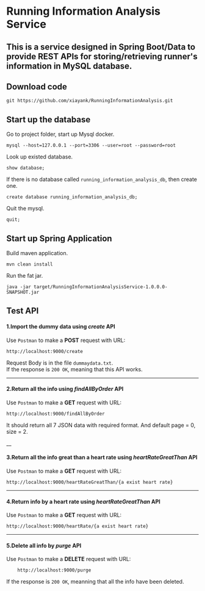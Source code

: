 Running Information Analysis Service 
==
This is a service designed in Spring Boot/Data to provide REST APIs for storing/retrieving runner's information in MySQL database.
---
Download code 
---


    git https://github.com/xiayank/RunningInformationAnalysis.git
Start up the database
---

Go to project folder, start up Mysql docker.

    mysql --host=127.0.0.1 --port=3306 --user=root --password=root 
Look up existed database.

    show database;

If there is no database called `running_information_analysis_db`, then create one.

    create database running_information_analysis_db;
Quit the mysql.

    quit;
Start up Spring Application
---
Build maven application.

    mvn clean install
Run the fat jar.

    java -jar target/RunningInformationAnalysisService-1.0.0.0-SNAPSHOT.jar

Test API
---
#### 1.Import the dummy data using _create_ API
Use `Postman`  to make a __POST__  request with URL:

    http://localhost:9000/create
Request Body is in the file `dummaydata.txt`.  
If the response is `200 OK`, meaning that this API works.

---

#### 2.Return all the info using _findAllByOrder_ API
Use `Postman` to make a __GET__ request with URL:

    http://localhost:9000/findAllByOrder
It should return all 7 JSON data with required format. And default page = 0, size = 2. 

__

#### 3.Return all the info great than a heart rate using _heartRateGreatThan_ API
Use `Postman` to make a __GET__ request with URL:

    http://localhost:9000/heartRateGreatThan/{a exist heart rate}
    
---

#### 4.Return info by a heart rate using _heartRateGreatThan_ API
Use `Postman` to make a __GET__ request with URL:


    http://localhost:9000/heartRate/{a exist heart rate}
    
---    

#### 5.Delete all info by _purge_ API
Use `Postman` to make a  __DELETE__ request with URL:

        http://localhost:9000/purge
If the response is `200 OK`, meanning that all the info have been deleted.

